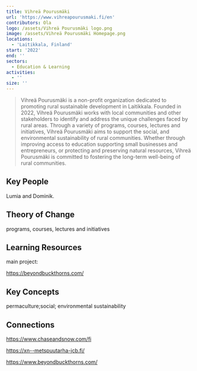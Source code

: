 ```yaml
---
title: Vihreä Pourusmäki
url: 'https://www.vihreapourusmaki.fi/en'
contributors: Ola
logo: /assets/Vihreä Pourusmäki logo.png
image: /assets/Vihreä Pourusmäki Homepage.png
locations:
  - 'Laitikkala, Finland'
start: '2022'
end: ''
sectors:
  - Education & Learning
activities:
  - ''
size: ''
---
```

> Vihreä Pourusmäki is a non-profit organization dedicated to promoting rural sustainable development in Laitikkala. Founded in 2022, Vihreä Pourusmäki works with local communities and other stakeholders to identify and address the unique challenges faced by rural areas. Through a variety of programs, courses, lectures and initiatives, Vihreä Pourusmäki aims to support the social, and environmental sustainability of rural communities. Whether through improving access to education supporting small businesses and entrepreneurs, or protecting and preserving natural resources, Vihreä Pourusmäki is committed to fostering the long-term well-being of rural communities.

## Key People

Lumia and Dominik.

## Theory of Change

programs, courses, lectures and initiatives

## Learning Resources

main project:

https://beyondbuckthorns.com/

## Key Concepts

permaculture;social; environmental sustainability

## Connections

https://www.chaseandsnow.com/fi

https://xn--metspuutarha-jcb.fi/

https://www.beyondbuckthorns.com/
